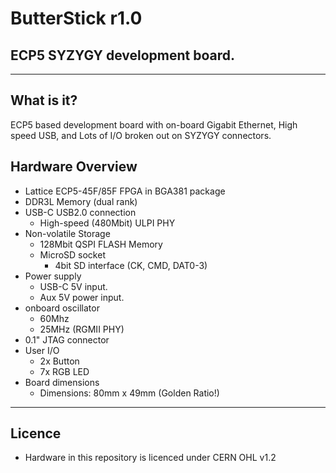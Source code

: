 # ButterStick r1.0
## ECP5 SYZYGY development board.
 
---

## What is it?
ECP5 based development board with on-board Gigabit Ethernet, High speed USB, and Lots of I/O broken out on SYZYGY connectors.

## Hardware Overview 
* Lattice ECP5-45F/85F FPGA in BGA381 package
* DDR3L Memory (dual rank)
* USB-C USB2.0 connection
    * High-speed (480Mbit) ULPI PHY
* Non-volatile Storage
    * 128Mbit QSPI FLASH Memory 
    * MicroSD socket
        * 4bit SD interface (CK, CMD, DAT0-3)
* Power supply
    * USB-C 5V input.
    * Aux 5V power input.
* onboard oscillator
    * 60Mhz
    * 25MHz (RGMII PHY)
* 0.1" JTAG connector
* User I/O
    * 2x Button 
    * 7x RGB LED
* Board dimensions
    * Dimensions: 80mm x 49mm (Golden Ratio!)

---

## Licence

 * Hardware in this repository is licenced under CERN OHL v1.2

